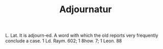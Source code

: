 ---
title: Adjournatur
permalink: "/definitions/adjournatur.html"
body: L. Lat. It is adjourn-ed. A word with which the old reports very frequently
  conclude a case. 1 Ld. Raym. 602; 1 8how. 7; 1 Leon. 88
published_at: '2018-07-07'
layout: post
---